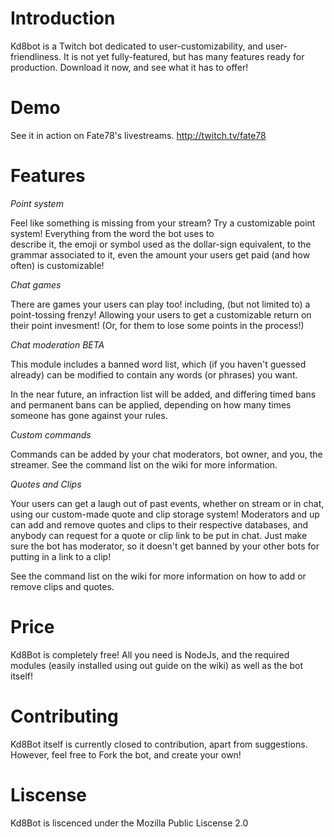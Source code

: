 # Introduction
Kd8bot is a Twitch bot dedicated to user-customizability, and user-friendliness.
It is not yet fully-featured, but has many features ready for production.
Download it now, and see what it has to offer!

# Demo
See it in action on Fate78's livestreams. http://twitch.tv/fate78

# Features
*Point system*

Feel like something is missing from your stream? Try a customizable point system! Everything from the word the bot uses to\
describe it, the emoji or symbol used as the dollar-sign equivalent, to the grammar associated to it, even the amount your 
users get paid (and how often) is customizable!

*Chat games*

There are games your users can play too! including, (but not limited to) a point-tossing frenzy! Allowing your users to get a 
customizable return on their point invesment! (Or, for them to lose some points in the process!)
    
*Chat moderation* *BETA*

This module includes a banned word list, which (if you haven't guessed already) can be modified to contain any words 
(or phrases) you want.

In the near future, an infraction list will be added, and differing timed bans and permanent bans can be applied, depending on how 
many times someone has gone against your rules.
    
*Custom commands*

Commands can be added by your chat moderators, bot owner, and you, the streamer. See the command list on the wiki for more
information.
    
*Quotes and Clips*

Your users can get a laugh out of past events, whether on stream or in chat, using our custom-made quote and clip storage system!
Moderators and up can add and remove quotes and clips to their respective databases, and anybody can request for a quote or clip 
link to be put in chat. Just make sure the bot has moderator, so it doesn't get banned by your other bots for putting in a link
to a clip!

See the command list on the wiki for more information on how to add or remove clips and quotes.

 # Price
Kd8Bot is completely free! All you need is NodeJs, and the required modules (easily installed using out guide on the wiki) as well 
as the bot itself!

# Contributing
Kd8Bot itself is currently closed to contribution, apart from suggestions. However, feel free to Fork the bot, and create your own!
    
# Liscense
Kd8Bot is liscenced under the Mozilla Public Liscense 2.0 
